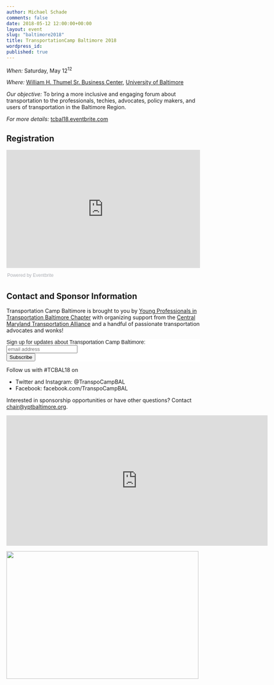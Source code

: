 ```yaml
---
author: Michael Schade
comments: false
date: 2018-05-12 12:00:00+00:00
layout: event
slug: "baltimore2018"
title: TransportationCamp Baltimore 2018
wordpress_id:
published: true
---
```


*When:* Saturday, May 12<sup>12</sup>

*Where:* [William H. Thumel Sr. Business Center](http://home.ubalt.edu/rbento/thumel.html), [University of Baltimore](http://www.ubalt.edu/)

*Our objective:* To bring a more inclusive and engaging forum about transportation to the professionals, techies, advocates, policy makers,
and users of transportation in the Baltimore Region.

*For more details:* [tcbal18.eventbrite.com](https://tcbal18.eventbrite.com)

## Registration
<div style="width:100%; text-align:left;">
<iframe src="https://eventbrite.com/tickets-external?eid=44092362443&amp;ref=etckt" frameborder="0" height="308" width="100%" vspace="0" hspace="0" marginheight="5" marginwidth="5" scrolling="auto" allowtransparency="true"></iframe>
<div style="font-family:Helvetica, Arial;font-size:12px; padding:10px 0 5px; margin:2px; width:100%; text-align:left;">
<a class="powered-by-eb" style="color: #ADB0B6; text-decoration: none;" target="_blank" href="https://www.eventbrite.com/">Powered by Eventbrite</a></div>
</div>

## Contact and Sponsor Information

Transportation Camp Baltimore is brought to you by [Young Professionals in Transportation Baltimore Chapter](http://yptbaltimore.org/) with organizing support from the [Central Maryland Transportation Alliance](http://www.cmtalliance.org/) and a handful of passionate transportation
advocates and wonks!

<!-- Begin MailChimp Signup Form -->
<link href="//cdn-images.mailchimp.com/embedcode/slim-10_7.css" rel="stylesheet" type="text/css">
<style type="text/css">
	#mc_embed_signup{background:#fff; clear:left; font:14px Helvetica,Arial,sans-serif; }
</style>
<div id="mc_embed_signup">
<form action="https://yptbaltimore.us7.list-manage.com/subscribe/post?u=0804205519074a2d076ff1095&amp;id=a36ac962b5" method="post" id="mc-embedded-subscribe-form" name="mc-embedded-subscribe-form" class="validate" target="_blank" novalidate>
    <div id="mc_embed_signup_scroll">
	<label for="mce-EMAIL">Sign up for updates about Transportation Camp Baltimore:</label>
	<input type="email" value="" name="EMAIL" class="email" id="mce-EMAIL" placeholder="email address" required>
    <!-- real people should not fill this in and expect good things - do not remove this or risk form bot signups-->
    <div style="position: absolute; left: -5000px;" aria-hidden="true"><input type="text" name="b_0804205519074a2d076ff1095_a36ac962b5" tabindex="-1" value=""></div>
    <div class="clear"><input type="submit" value="Subscribe" name="subscribe" id="mc-embedded-subscribe" class="button"></div>
    </div>
</form>
</div>
<!--End mc_embed_signup-->

Follow us with #TCBAL18 on
* Twitter and Instagram: @TranspoCampBAL
* Facebook: facebook.com/TranspoCampBAL

Interested in sponsorship opportunities or have other questions? Contact <chair@yptbaltimore.org>.

<iframe src="https://www.google.com/maps/embed?pb=!1m18!1m12!1m3!1d3087.2569788288733!2d-76.61877448463754!3d39.30509807950984!2m3!1f0!2f0!3f0!3m2!1i1024!2i768!4f13.1!3m3!1m2!1s0x89c80495bdd32313%3A0x3fe6f86271298c68!2sWilliam+H.+Thumel+Sr.+Business+Center%2C+11+W+Mt+Royal+Ave%2C+Baltimore%2C+MD+21201!5e0!3m2!1sen!2sus!4v1513347439966" width="680" height="340" frameborder="0" style="border:0" allowfullscreen></iframe>

<a data-flickr-embed="true" href="https://www.flickr.com/photos/mvjantzen/17783444683" title="Baltimore Bus Stop"><img src="https://farm8.staticflickr.com/7733/17783444683_2a0dfaec9a.jpg" width="500" height="333"></a><script async src="//embedr.flickr.com/assets/client-code.js" charset="utf-8"></script>

